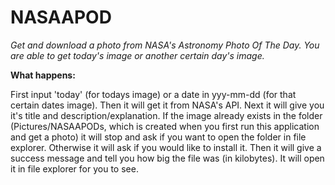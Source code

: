 # NASAAPOD
_Get and download a photo from NASA's Astronomy Photo Of The Day. You are able to get today's image or another certain day's image._

**What happens:**

First input 'today' (for todays image) or a date in yyy-mm-dd (for that certain dates image).
Then it will get it from NASA's API.
Next it will give you it's title and description/explanation.
If the image already exists in the folder (Pictures/NASAAPODs, which is created when you first run this application and get a photo) it will stop and ask if you want to open the folder in file explorer.
Otherwise it will ask if you would like to install it.
Then it will give a success message and tell you how big the file was (in kilobytes).
It will open it in file explorer for you to see.
